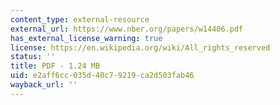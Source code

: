 ```yaml
---
content_type: external-resource
external_url: https://www.nber.org/papers/w14406.pdf
has_external_license_warning: true
license: https://en.wikipedia.org/wiki/All_rights_reserved
status: ''
title: PDF - 1.24 MB
uid: e2aff6cc-035d-40c7-9219-ca2d503fab46
wayback_url: ''
---
```

